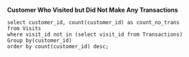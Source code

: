 **Customer Who Visited but Did Not Make Any Transactions**

```mysql
select customer_id, count(customer_id) as count_no_trans
from Visits
where visit_id not in (select visit_id from Transactions)
Group by(customer_id)
order by count(customer_id) desc;
```

